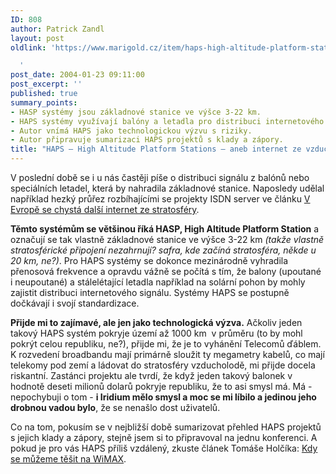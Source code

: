 ```yaml
---
ID: 808
author: Patrick Zandl
layout: post
oldlink: 'https://www.marigold.cz/item/haps-high-altitude-platform-stations-aneb-internet-ze-vzduchu

  '
post_date: 2004-01-23 09:11:00
post_excerpt: ''
published: true
summary_points:
- HASP systémy jsou základnové stanice ve výšce 3-22 km.
- HAPS systémy využívají balóny a letadla pro distribuci internetového signálu.
- Autor vnímá HAPS jako technologickou výzvu s riziky.
- Autor připravuje sumarizaci HAPS projektů s klady a zápory.
title: "HAPS – High Altitude Platform Stations – aneb internet ze vzduchu"
---
```


<p>
V poslední době se i u nás častěji píše o distribuci signálu z balónů nebo speciálních letadel, která by nahradila základnové stanice. Naposledy udělal například hezký průřez rozbíhajícími se projekty ISDN server ve článku <A href="http://www.isdn.cz/clanek.php?cid=5481" target=_blank>V Evropě se chystá další internet ze stratosféry</A>.</p>

<p>
<STRONG>Těmto systémům se většinou říká HASP, High Altitude Platform Station</STRONG> a označují se tak vlastně základnové stanice ve výšce 3-22 km <EM>(takže vlastně stratosférické připojení nezahrnují? safra, kde začíná stratosféra, někde u 20 km, ne?)</EM>. Pro HAPS systémy se dokonce mezinárodně vyhradila přenosová frekvence a opravdu vážně se počítá s tím, že balony (upoutané i neupoutané) a stálelétající letadla například na solární pohon by mohly zajistit distribuci internetového signálu. Systémy HAPS se postupně dočkávají i svojí standardizace. </p>

<p>
<STRONG>Přijde mi to zajímavé, ale jen jako technologická výzva.</STRONG> Ačkoliv jeden takový HAPS systém pokryje území až 1000 km&#160; v průměru (to by mohl pokrýt celou republiku, ne?), přijde mi, že je to vyhánění Telecomů ďáblem. K rozvedení broadbandu mají primárně sloužit ty megametry kabelů, co mají telekomy pod zemí a ládovat do stratosféry vzducholodě, mi přijde docela riskantní. Zastánci projektu ale tvrdí, že když jeden takový balonek v hodnotě deseti milionů dolarů pokryje republiku, že to asi smysl má. Má - nepochybuji o tom - <STRONG>i Iridium mělo smysl a moc se mi líbilo a jedinou jeho drobnou vadou bylo</STRONG>, že se nenašlo dost uživatelů. </p>

<p>
Co na tom, pokusím se v nejbližší době sumarizovat přehled HAPS projektů s jejich klady a zápory, stejně jsem si to připravoval na jednu konferenci. A pokud je pro vás HAPS příliš vzdálený, zkuste článek Tomáše Holčíka: <A href="http://www.zive.cz/h/Uzivatel/AR.asp?ARI=114559" target=_blank>Kdy se můžeme těšit na WiMAX</A>.</p>